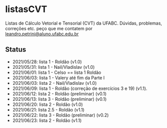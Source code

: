 # listasCVT
Listas de Cálculo Vetorial e Tensorial (CVT) da UFABC. Dúvidas, problemas, correções etc. peço que me contatem por leandro.petrini@aluno.ufabc.edu.br

## Status
- 2021/05/28: lista 1 - Roldão (v1.0)
- 2021/05/31: lista 1 - Nail/Vladislav (v1.0)
- 2021/06/01: lista 1 - Celso == lista 1 Roldão
- 2021/06/03: lista 1 - Valery até fim da Parte I
- 2021/06/03: lista 2 - Nail/Vladislav (v1.0)
- 2021/06/09: lista 1 - Roldão (correção de exercícios 3 e 19) (v1.1).
- 2021/06/12: lista 2 - Roldão (preliminar) (v0.1)
- 2021/06/13: lista 3 - Roldão (preliminar) (v0.1)
- 2021/06/20: lista 2 - Roldão (v1.0)
- 2021/06/21: lista 2.5 - Roldão (v1.1)
- 2021/06/22: lista 3 - Roldão (preliminar) (v0.2)
- 2021/06/23: lista 2 - Roldão (v1.1)
